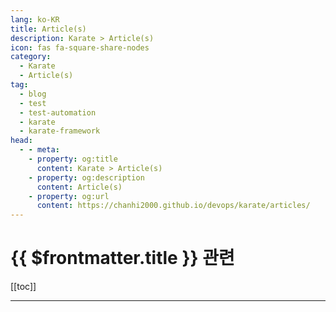 ```yaml
---
lang: ko-KR
title: Article(s)
description: Karate > Article(s)
icon: fas fa-square-share-nodes
category: 
  - Karate
  - Article(s)
tag: 
  - blog
  - test
  - test-automation
  - karate
  - karate-framework
head:
  - - meta:
    - property: og:title
      content: Karate > Article(s)
    - property: og:description
      content: Article(s)
    - property: og:url
      content: https://chanhi2000.github.io/devops/karate/articles/
---
```


# {{ $frontmatter.title }} 관련

[[toc]]

---

<TagLinks />